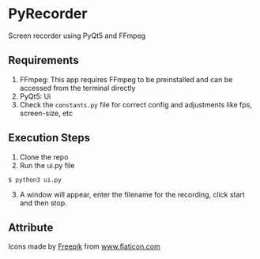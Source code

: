 # PyRecorder
Screen recorder using PyQt5 and FFmpeg

## Requirements
1. FFmpeg: This app requires FFmpeg to be preinstalled and can be accessed from the terminal directly
2. PyQt5: Ui
3. Check the ```constants.py``` file for correct config and adjustments like fps, screen-size, etc

## Execution Steps
1. Clone the repo
2. Run the ui.py file
```console
$ python3 ui.py
```
3. A window will appear, enter the filename for the recording, click start and then stop.

## Attribute
Icons made by <a href="http://www.freepik.com/" title="Freepik">Freepik</a> from <a href="https://www.flaticon.com/" title="Flaticon"> www.flaticon.com</a>